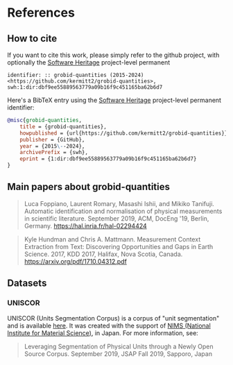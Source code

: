 # References

## How to cite

If you want to cite this work, please simply refer to the github project, with optionally the [Software Heritage](https://www.softwareheritage.org/) project-level permanent

```
identifier: :: grobid-quantities (2015-2024)
<https://github.com/kermitt2/grobid-quantities>,
swh:1:dir:dbf9ee55889563779a09b16f9c451165ba62b6d7
```

Here\'s a BibTeX entry using the [Software Heritage](https://www.softwareheritage.org/) project-level permanent
identifier: 
```bibtex
@misc{grobid-quantities, 
    title = {grobid-quantities},
    howpublished = {url{https://github.com/kermitt2/grobid-quantities}},
    publisher = {GitHub}, 
    year = {2015\--2024}, 
    archivePrefix = {swh},
    eprint = {1:dir:dbf9ee55889563779a09b16f9c451165ba62b6d7} 
}
```

## Main papers about grobid-quantities

> Luca Foppiano, Laurent Romary, Masashi Ishii, and Mikiko Tanifuji.
> Automatic identification and normalisation of physical measurements in scientific literature.
> September 2019, ACM, DocEng \'19, Berlin, Germany.
> https://hal.inria.fr/hal-02294424

> Kyle Hundman and Chris A. Mattmann.
> Measurement Context Extraction from Text: Discovering Opportunities and Gaps in Earth Science.
> 2017, KDD 2017, Halifax, Nova Scotia, Canada.
> https://arxiv.org/pdf/1710.04312.pdf

## Datasets

### UNISCOR

UNISCOR (Units Segmentation Corpus) is a corpus of "unit segmentation" and is available [here](https://github.com/lfoppiano/grobid-quantities/tree/master/resources/dataset/units/evaluation).
It was created with the support of [NIMS (National Institute for Material Science)](https://www.nims.go.jp), in Japan. 
For more information, see: 

> Leveraging Segmentation of Physical Units through a Newly Open Source Corpus. 
> September 2019, JSAP Fall 2019, Sapporo, Japan
